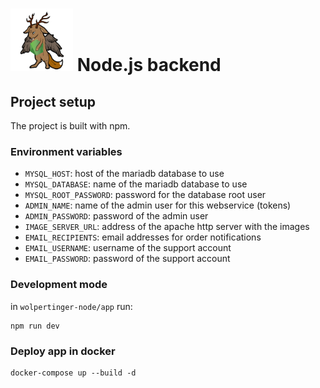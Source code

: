 # <img src="logo.png" width="100"/> Node.js backend

## Project setup
The project is built with npm.

### Environment variables
- `MYSQL_HOST`: host of the mariadb database to use
- `MYSQL_DATABASE`: name of the mariadb database to use
- `MYSQL_ROOT_PASSWORD`: password for the database root user
- `ADMIN_NAME`: name of the admin user for this webservice (tokens)
- `ADMIN_PASSWORD`: password of the admin user
- `IMAGE_SERVER_URL`: address of the apache http server with the images
- `EMAIL_RECIPIENTS`: email addresses for order notifications
- `EMAIL_USERNAME`: username of the support account
- `EMAIL_PASSWORD`: password of the support account

### Development mode
in `wolpertinger-node/app` run:

```
npm run dev
```

### Deploy app in docker
```
docker-compose up --build -d
```
